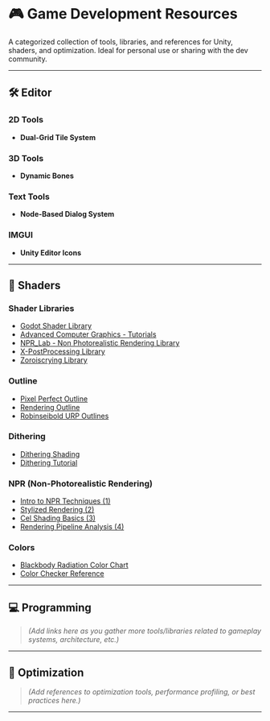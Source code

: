 # 🎮 Game Development Resources

A categorized collection of tools, libraries, and references for Unity, shaders, and optimization. Ideal for personal use or sharing with the dev community.

---

## 🛠 Editor

### 2D Tools
- **Dual-Grid Tile System**

### 3D Tools
- **Dynamic Bones**

### Text Tools
- **Node-Based Dialog System**

### IMGUI
- **Unity Editor Icons**

---

## 🎨 Shaders

### Shader Libraries
- [Godot Shader Library](https://github.com/GDquest/godot-shaders)
- [Advanced Computer Graphics - Tutorials](https://github.com/matiasgoldberg/ACG)
- [NPR_Lab - Non Photorealistic Rendering Library](https://github.com/NPR-Lab/NPR-Lib)
- [X-PostProcessing Library](https://github.com/QianMo/X-PostProcessing-Library)
- [Zoroiscrying Library](https://github.com/Zoroiscrying/ZoroShader)

### Outline
- [Pixel Perfect Outline](https://github.com/IronWarrior/UnityOutlineShader)
- [Rendering Outline](https://github.com/ColinLeung-NiloCat/UnityURPOutline)
- [Robinseibold URP Outlines](https://github.com/robinseibold/urp-outline-shader)

### Dithering
- [Dithering Shading](https://github.com/keijiro/KinoBokeh)
- [Dithering Tutorial](https://www.alanzucconi.com/2016/07/01/dithering-part-1/)

### NPR (Non-Photorealistic Rendering)
- [Intro to NPR Techniques (1)](https://zhuanlan.zhihu.com/p/37001473)
- [Stylized Rendering (2)](https://zhuanlan.zhihu.com/p/110025903)
- [Cel Shading Basics (3)](https://zhuanlan.zhihu.com/p/95986273)
- [Rendering Pipeline Analysis (4)](https://zhuanlan.zhihu.com/p/31194204)

### Colors
- [Blackbody Radiation Color Chart](https://www.vendian.org/mncharity/dir3/blackbody/)
- [Color Checker Reference](https://www.babelcolor.com/colorchecker.htm)

---

## 💻 Programming

> _(Add links here as you gather more tools/libraries related to gameplay systems, architecture, etc.)_

---

## 🚀 Optimization

> _(Add references to optimization tools, performance profiling, or best practices here.)_

---
